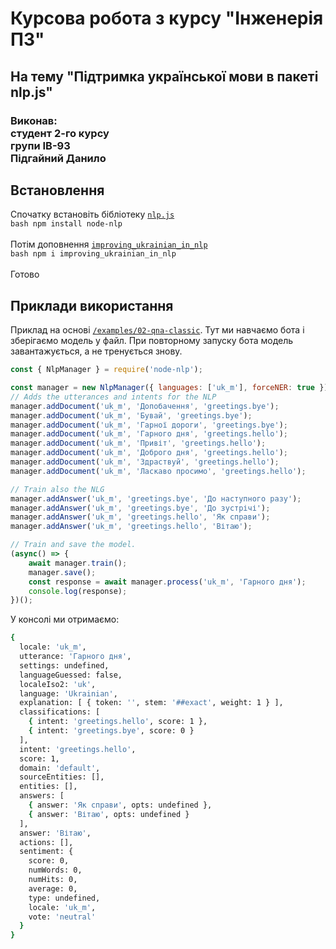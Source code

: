 # Курсова робота з курсу "Інженерія ПЗ"

<h2>На тему "Підтримка української мови в пакеті nlp.js"</h2>

<h3> 
    Виконав:<br>
    студент 2-го курсу<br>
    групи ІВ-93<br>
    Підгайний Данило
</h3>

## Встановлення

Спочатку встановіть бібліотеку [`nlp.js`](https://github.com/axa-group/nlp.js/tree/master/packages) <br>
	```bash
		npm install node-nlp
	``` <br><br>
Потім доповнення [`improving_ukrainian_in_nlp`](https://github.com/DanilPidhainyi/improving_Ukrainian_in_nlp.js) <br>
	```bash
		npm i improving_ukrainian_in_nlp
	``` <br><br>
Готово


## Приклади використання

Приклад на основі [`/examples/02-qna-classic`](https://github.com/axa-group/nlp.js/tree/master/examples/02-qna-classic).
Тут ми навчаємо бота і зберігаємо модель у файл. При повторному запуску бота модель завантажується, а не тренується знову.


```javascript
const { NlpManager } = require('node-nlp');

const manager = new NlpManager({ languages: ['uk_m'], forceNER: true });
// Adds the utterances and intents for the NLP
manager.addDocument('uk_m', 'Допобачення', 'greetings.bye');
manager.addDocument('uk_m', 'Бувай', 'greetings.bye');
manager.addDocument('uk_m', 'Гарної дороги', 'greetings.bye');
manager.addDocument('uk_m', 'Гарного дня', 'greetings.hello');
manager.addDocument('uk_m', 'Привіт', 'greetings.hello');
manager.addDocument('uk_m', 'Доброго дня', 'greetings.hello');
manager.addDocument('uk_m', 'Здраствуй', 'greetings.hello');
manager.addDocument('uk_m', 'Ласкаво просимо', 'greetings.hello');

// Train also the NLG
manager.addAnswer('uk_m', 'greetings.bye', 'До наступного разу');
manager.addAnswer('uk_m', 'greetings.bye', 'До зустрічі');
manager.addAnswer('uk_m', 'greetings.hello', 'Як справи');
manager.addAnswer('uk_m', 'greetings.hello', 'Вітаю');

// Train and save the model.
(async() => {
    await manager.train();
    manager.save();
    const response = await manager.process('uk_m', 'Гарного дня');
    console.log(response);
})();
```

У консолі ми отримаємо:

```bash
{
  locale: 'uk_m',
  utterance: 'Гарного дня',
  settings: undefined,
  languageGuessed: false,
  localeIso2: 'uk',
  language: 'Ukrainian',
  explanation: [ { token: '', stem: '##exact', weight: 1 } ],
  classifications: [
    { intent: 'greetings.hello', score: 1 },
    { intent: 'greetings.bye', score: 0 }
  ],
  intent: 'greetings.hello',
  score: 1,
  domain: 'default',
  sourceEntities: [],
  entities: [],
  answers: [
    { answer: 'Як справи', opts: undefined },
    { answer: 'Вітаю', opts: undefined }
  ],
  answer: 'Вітаю',
  actions: [],
  sentiment: {
    score: 0,
    numWords: 0,
    numHits: 0,
    average: 0,
    type: undefined,
    locale: 'uk_m',
    vote: 'neutral'
  }
}
```